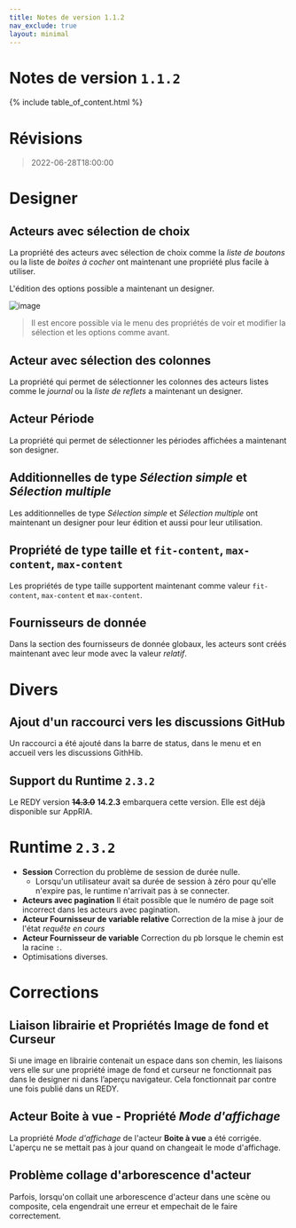```yaml
---
title: Notes de version 1.1.2
nav_exclude: true
layout: minimal
---
```


# Notes de version `1.1.2`

{% include table_of_content.html %}

# Révisions

> 2022-06-28T18:00:00

# Designer

## Acteurs avec sélection de choix

La propriété des acteurs avec sélection de choix comme la *liste de boutons* ou la liste de *boites à cocher* ont maintenant une propriété plus facile à utiliser.

L'édition des options possible a maintenant un designer.

![image](https://user-images.githubusercontent.com/35595723/175978733-175c2b84-797c-4cfa-96dd-9dea1adf3a7b.png)

> Il est encore possible via le menu des propriétés de voir et modifier la sélection et les options comme avant.

## Acteur avec sélection des colonnes

La propriété qui permet de sélectionner les colonnes des acteurs listes comme le *journal* ou la *liste de reflets* a maintenant un designer.

## Acteur Période

La propriété qui permet de sélectionner les périodes affichées a maintenant son designer.

## Additionnelles de type *Sélection simple* et *Sélection multiple*

Les additionnelles de type *Sélection simple* et *Sélection multiple* ont maintenant un designer pour leur édition et aussi pour leur utilisation.

## Propriété de type taille et `fit-content`, `max-content`, `max-content`

Les propriétés de type taille supportent maintenant comme valeur `fit-content`, `max-content` et `max-content`.

## Fournisseurs de donnée

Dans la section des fournisseurs de donnée globaux, les acteurs sont créés  maintenant avec leur mode avec la valeur *relatif*.

# Divers

## Ajout d'un raccourci vers les discussions GitHub

Un raccourci a été ajouté dans la barre de status, dans le menu et en accueil vers les discussions GithHib.

## Support du Runtime `2.3.2`

Le REDY version **~~14.3.0~~** **14.2.3** embarquera cette version. Elle est déjà disponible sur AppRIA.

<!-- > Les fonctionnalités et corrections intégrées dans 2.3.2 avec le flag `[Patché]` seront tout de même présentes si on installe une synapp dans un REDY moins récent.
 -->
# Runtime `2.3.2`
- **Session** Correction du problème de session de durée nulle.
  - Lorsqu'un utilisateur avait sa durée de session à zéro pour qu'elle n'expire pas, le runtime n'arrivait pas à se connecter.
- **Acteurs avec pagination** Il était possible que le numéro de page soit incorrect dans les acteurs avec pagination.
- **Acteur Fournisseur de variable relative** Correction de la mise à jour de l'état *requête en cours*
- **Acteur Fournisseur de variable** Correction du pb lorsque le chemin est la racine `:`.
- Optimisations diverses.


# Corrections

## Liaison librairie et Propriétés Image de fond et Curseur

Si une image en librairie contenait un espace dans son chemin, les liaisons vers elle sur une propriété image de fond et curseur ne fonctionnait pas dans le designer ni dans l’aperçu navigateur. Cela fonctionnait par contre une fois publié dans un REDY.

## Acteur Boite à vue - Propriété *Mode d'affichage*

La propriété *Mode d'affichage* de l'acteur **Boite à vue** a été corrigée. L'aperçu ne se mettait pas à jour quand on changeait le mode d'affichage.

## Problème collage d'arborescence d'acteur

Parfois, lorsqu'on collait une arborescence d'acteur dans une scène ou composite, cela engendrait une erreur et empechait de le faire correctement.
